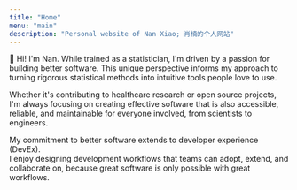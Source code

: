 ```yaml
---
title: "Home"
menu: "main"
description: "Personal website of Nan Xiao; 肖楠的个人网站"
---
```


👋 Hi! I'm Nan. While trained as a statistician, I'm driven by a passion for
building better software. This unique perspective informs my approach to
turning rigorous statistical methods into intuitive tools people love to use.

Whether it's contributing to healthcare research or open source projects,
I'm always focusing on creating effective software that is also accessible,
reliable, and maintainable for everyone involved, from scientists to engineers.

My commitment to better software extends to developer experience (DevEx).\
I enjoy designing development workflows that teams can adopt, extend, and
collaborate on, because great software is only possible with great workflows.

<style>
.landing {
    color: #475569;
    font-family: var(--tw-prose-font-sans-serif);
    font-feature-settings: normal;
    font-weight: 450;
    font-size: 1.25rem;
    font-variation-settings: "opsz" var(--inter-opsz-20-450);
    letter-spacing: var(--inter-ls-20-450);
}
</style>
